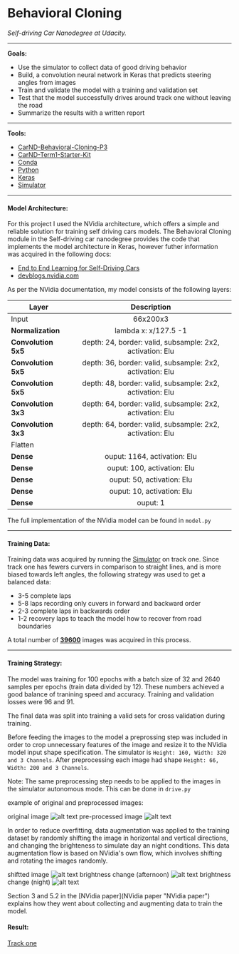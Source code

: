 # Behavioral Cloning

*Self-driving Car Nanodegree at Udacity.*

------------


**Goals:**

- Use the simulator to collect data of good driving behavior
- Build, a convolution neural network in Keras that predicts steering angles from images
- Train and validate the model with a training and validation set
- Test that the model successfully drives around track one without leaving the road
- Summarize the results with a written report

------------

**Tools:**
- [CarND-Behavioral-Cloning-P3](https://github.com/udacity/CarND-Behavioral-Cloning-P3 "CarND-Behavioral-Cloning-P3")
- [CarND-Term1-Starter-Kit](https://github.com/udacity/CarND-Term1-Starter-Kit "CarND-Term1-Starter-Kit")
- [Conda](https://conda.io/docs/using/envs.htmlhttp:// "Conda")
- [Python](https://www.python.org "Python")
- [Keras](https://keras.io "Keras")
- [Simulator](https://d17h27t6h515a5.cloudfront.net/topher/2017/February/58ae4594_mac-sim.app/mac-sim.app.zip "Simulator")

------------


#### Model Architecture:

For this project I used the NVidia architecture, which offers a simple and reliable solution for training self driving cars models. The Behavioral Cloning module in the Self-driving car nanodegree provides the code that implements the model architecture in Keras, however futher information was acquired in the following docs:

- [End to End Learning for Self-Driving Cars](https://arxiv.org/pdf/1604.07316.pdf "End to End Learning for Self-Driving Cars")
- [devblogs.nvidia.com](https://devblogs.nvidia.com/parallelforall/deep-learning-self-driving-cars/ "deep-learning-self-driving-cars")

As per the NVidia documentation, my model consists of the following layers:


| Layer        | Description  |        
| ------------- |:-------------:
| Input     | 66x200x3 | 
| **Normalization**      | lambda x: x/127.5 -1   |
| **Convolution 5x5**      | depth: 24, border: valid, subsample: 2x2, activation: Elu    |
| **Convolution 5x5**      | depth: 36, border: valid, subsample: 2x2, activation: Elu    |
| **Convolution 5x5**      | depth: 48, border: valid, subsample: 2x2, activation: Elu    |
| **Convolution 3x3**      | depth: 64, border: valid, subsample: 2x2, activation: Elu    |
| **Convolution 3x3**      | depth: 64, border: valid, subsample: 2x2, activation: Elu    |
| Flatten   |   |
| **Dense** | ouput: 1164, activation: Elu |
| **Dense** | ouput: 100, activation: Elu |
| **Dense** | ouput: 50, activation: Elu |
| **Dense** | ouput: 10, activation: Elu |
| **Dense** | ouput: 1 |


The full implementation of the NVidia model can be found in `model.py`

------------


#### Training Data:

Training data was acquired by running the [Simulator](https://d17h27t6h515a5.cloudfront.net/topher/2017/February/58ae4594_mac-sim.app/mac-sim.app.zip "Simulator") on track one. Since track one has fewers curvers in comparison to straight lines, and is more biased towards left angles, the following strategy was used to get a balanced data:

- 3-5 complete laps
- 5-8 laps recording only cuvers in forward and backward order
- 2-3 complete laps in backwards order
- 1-2 recovery laps to teach the model how to recover from road boundaries

A total number of [**39600**](https://drive.google.com/open?id=0BwpbZUTOeyiIdGxPN0p1SlZ0WmM "**39600**") images was acquired in this process.

------------


#### Training Strategy:

The model was training for 100 epochs with a batch size of 32 and 2640 samples per epochs (train data divided by 12). These numbers achieved a good balance of tranining speed and accuracy. Training and validation losses were 96 and 91. 

The final data was split into training a valid sets for cross validation during training.

Before feeding the images to the model a preprossing step was included in order to crop unnecessary features of the image and resize it to the NVidia model input shape specification. The simulator is `Height: 160, Width: 320 and 3 Channels`. After preprocessing each image had shape `Height: 66, Width: 200 and 3 Channels`. 

Note: The same preprocessing step needs to be applied to the images in the simulator autonomous mode. This can be done in `drive.py`

example of original and preprocessed images:

original image
![alt text](./examples/original.jpeg)
pre-processed image
![alt text](./examples/preprocessed.jpeg)

In order to reduce overfitting, data augmentation was applied to the training dataset by randomly shifting the image in horizontal and vertical directions, and changing the brighteness to simulate day an night conditions. This data augmentation flow is based on NVidia's own flow, which involves shifting and rotating the images randomly.

shiftted image
![alt text](./examples/translated.jpeg)
brightness change (afternoon)
![alt text](./examples/afternoon.jpeg)
brightness change (night)
![alt text](./examples/night.jpeg)

Section 3 and 5.2 in the [NVidia paper](NVidia paper "NVidia paper") explains how they went about collecting and augmenting data to train the model.


#### Result:

[Track one](https://www.youtube.com/watch?v=yPswtGSkGLQ)

